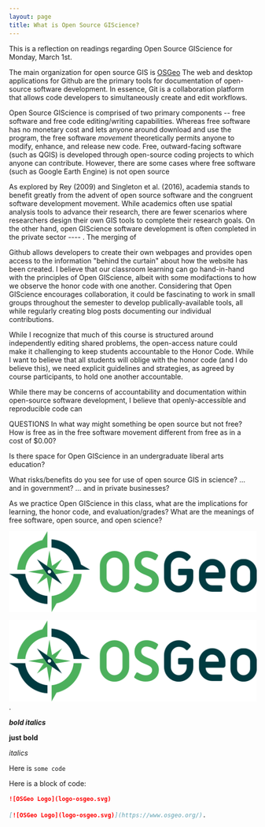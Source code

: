 ```yaml
---
layout: page
title: What is Open Source GIScience?
---
```


This is a reflection on readings regarding Open Source GIScience for Monday, March 1st.

The main organization for open source GIS is [OSGeo](https://www.osgeo.org/)
The web and desktop applications for Github are the primary tools for documentation of open-source software development. In essence, Git is a  collaboration platform that allows code developers to simultaneously create and edit workflows.

Open Source GIScience is comprised of two primary components -- free software and free code editing/writing capabilities. Whereas free software has no monetary cost and lets anyone around download and use the program, the free software *movement* theoretically permits anyone to modify, enhance, and release new code. Free, outward-facing software (such as QGIS) is  developed through open-source coding projects to which anyone can contribute. However, there are some cases where free software (such as Google Earth Engine) is not open source

As explored by Rey (2009) and Singleton et al. (2016), academia stands to benefit greatly from the advent of open source software and the congruent software development movement. While academics often use spatial analysis tools to advance their research, there are fewer scenarios where researchers design their own GIS tools to complete their research goals. On the other hand, open GIScience software development is often completed in the private sector ---- . The merging of 

Github allows developers to create their own webpages and provides open access to the information "behind the curtain" about how the website has been created. I believe that our classroom learning can go hand-in-hand with the principles of Open GIScience, albeit with some modifactions to how we observe the honor code with one another. Considering that Open GIScience encourages collaboration, it could be fascinating to work in small groups throughout the semester to develop publically-available tools, all while regularly creating blog posts documenting our individual contributions.

While I recognize that much of this course is structured around independently editing shared problems, the open-access nature could make it challenging to keep students accountable to the Honor Code. While I want to believe that all students will oblige with the honor code (and I do believe this), we need explicit guidelines and strategies, as agreed by course participants, to hold one another accountable.  

While there may be concerns of accountability and documentation within open-source software development, I believe that openly-accessible and reproducible code can  

QUESTIONS
In what way might something be open source but not free?
How is free as in the free software movement different from free as in a cost of $0.00?

Is there space for Open GIScience in an undergraduate liberal arts education?

What risks/benefits do you see for use of open source GIS in science?
… and in government?
… and in private businesses?

As we practice Open GIScience in this class, what are the implications for learning, the honor code, and evaluation/grades?
What are the meanings of free software, open source, and open science?



![OSGeo Logo](logo-osgeo.svg)

[![OSGeo Logo](logo-osgeo.svg)](https://www.osgeo.org/).

***bold italics***

**just bold**

*italics*

Here is `some code`

Here is a block of code:

```markdown
![OSGeo Logo](logo-osgeo.svg)

[![OSGeo Logo](logo-osgeo.svg)](https://www.osgeo.org/).
```
